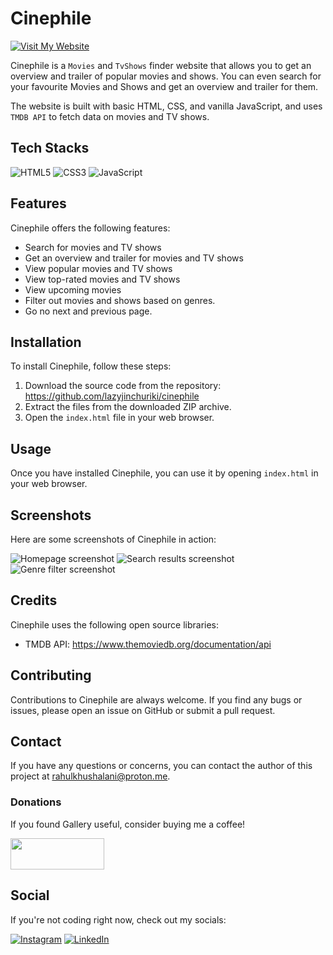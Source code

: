 # Cinephile
[![Visit My Website](https://img.shields.io/badge/Visit%20My-Website-blue?style=for-the-badge&logo=arrow-right&logoColor=white)](https://lazyjinchuriki.github.io/cinephile/)

Cinephile is a `Movies` and `TvShows` finder website that allows you to get an overview and trailer of popular movies and shows. You can even search for your favourite Movies and Shows and get an overview and trailer for them.

The website is built with basic HTML, CSS, and vanilla JavaScript, and uses `TMDB API` to fetch data on movies and TV shows.

## Tech Stacks

 ![HTML5](https://img.shields.io/badge/-HTML5-E34F26?style=for-the-badge&logo=html5&logoColor=white) ![CSS3](https://img.shields.io/badge/-CSS3-1572B6?style=for-the-badge&logo=css3&logoColor=white) ![JavaScript](https://img.shields.io/badge/-JavaScript-F7DF1E?style=for-the-badge&logo=javascript&logoColor=black) 

## Features

Cinephile offers the following features:

- Search for movies and TV shows
- Get an overview and trailer for movies and TV shows
- View popular movies and TV shows
- View top-rated movies and TV shows
- View upcoming movies
- Filter out movies and shows based on genres.
- Go no next and previous page.

## Installation

To install Cinephile, follow these steps:

1. Download the source code from the repository: https://github.com/lazyjinchuriki/cinephile
2. Extract the files from the downloaded ZIP archive.
3. Open the `index.html` file in your web browser.

## Usage

Once you have installed Cinephile, you can use it by opening `index.html` in your web browser.

## Screenshots

Here are some screenshots of Cinephile in action:

![Homepage screenshot](/screenshots/homepage.png "Homepage")
![Search results screenshot](/screenshots/search.png "Search Result")
![Genre filter screenshot](/screenshots/filter.png "Genre Filtering")

## Credits

Cinephile uses the following open source libraries:

- TMDB API: https://www.themoviedb.org/documentation/api

## Contributing

Contributions to Cinephile are always welcome. If you find any bugs or issues, please open an issue on GitHub or submit a pull request.

## Contact

If you have any questions or concerns, you can contact the author of this project at [rahulkhushalani@proton.me](mailto:rahulkhushalani@proton.me).

### Donations

If you found Gallery useful, consider buying me a coffee!

<a href="https://www.buymeacoffee.com/lazyjinchuriki">
  <img src="https://www.buymeacoffee.com/assets/img/guidelines/download-assets-sm-1.svg" width="150" height="50">
</a>

## Social

If you're not coding right now, check out my socials:

[![Instagram](https://img.shields.io/badge/Instagram-%40amundaneguy-E4405F?style=for-the-badge&logo=instagram&logoColor=white)](https://www.instagram.com/amundaneguy/)
[![LinkedIn](https://img.shields.io/badge/LinkedIn-Rahul%20Khushalani-0077B5?style=for-the-badge&logo=linkedin&logoColor=white)](https://www.linkedin.com/in/rahul-khushalani-77ab21201/)
